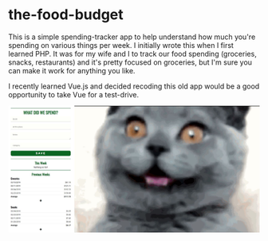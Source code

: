 # the-food-budget

This is a simple spending-tracker app to help understand how much you're spending on various things per week. I initially wrote this when I first learned PHP. It was for my wife and I to track our food spending (groceries, snacks, restaurants) and it's pretty focused on groceries, but I'm sure you can make it work for anything you like.

I recently learned Vue.js and decided recoding this old app would be a good opportunity to take Vue for a test-drive.

![screenshot](./src/assets/screenshot.JPG)
